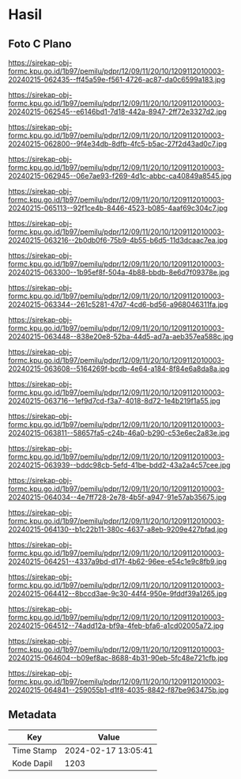 # Hasil

## Foto C Plano

https://sirekap-obj-formc.kpu.go.id/1b97/pemilu/pdpr/12/09/11/20/10/1209112010003-20240215-062435--ff45a59e-f561-4726-ac87-da0c6599a183.jpg

https://sirekap-obj-formc.kpu.go.id/1b97/pemilu/pdpr/12/09/11/20/10/1209112010003-20240215-062545--e6146bd1-7d18-442a-8947-2ff72e3327d2.jpg

https://sirekap-obj-formc.kpu.go.id/1b97/pemilu/pdpr/12/09/11/20/10/1209112010003-20240215-062800--9f4e34db-8dfb-4fc5-b5ac-27f2d43ad0c7.jpg

https://sirekap-obj-formc.kpu.go.id/1b97/pemilu/pdpr/12/09/11/20/10/1209112010003-20240215-062945--06e7ae93-f269-4d1c-abbc-ca40849a8545.jpg

https://sirekap-obj-formc.kpu.go.id/1b97/pemilu/pdpr/12/09/11/20/10/1209112010003-20240215-065113--92f1ce4b-8446-4523-b085-4aaf69c304c7.jpg

https://sirekap-obj-formc.kpu.go.id/1b97/pemilu/pdpr/12/09/11/20/10/1209112010003-20240215-063216--2b0db0f6-75b9-4b55-b6d5-11d3dcaac7ea.jpg

https://sirekap-obj-formc.kpu.go.id/1b97/pemilu/pdpr/12/09/11/20/10/1209112010003-20240215-063300--1b95ef8f-504a-4b88-bbdb-8e6d7f09378e.jpg

https://sirekap-obj-formc.kpu.go.id/1b97/pemilu/pdpr/12/09/11/20/10/1209112010003-20240215-063344--261c5281-47d7-4cd6-bd56-a968046311fa.jpg

https://sirekap-obj-formc.kpu.go.id/1b97/pemilu/pdpr/12/09/11/20/10/1209112010003-20240215-063448--838e20e8-52ba-44d5-ad7a-aeb357ea588c.jpg

https://sirekap-obj-formc.kpu.go.id/1b97/pemilu/pdpr/12/09/11/20/10/1209112010003-20240215-063608--5164269f-bcdb-4e64-a184-8f84e6a8da8a.jpg

https://sirekap-obj-formc.kpu.go.id/1b97/pemilu/pdpr/12/09/11/20/10/1209112010003-20240215-063716--1ef9d7cd-f3a7-4018-8d72-1e4b219f1a55.jpg

https://sirekap-obj-formc.kpu.go.id/1b97/pemilu/pdpr/12/09/11/20/10/1209112010003-20240215-063811--58657fa5-c24b-46a0-b290-c53e6ec2a83e.jpg

https://sirekap-obj-formc.kpu.go.id/1b97/pemilu/pdpr/12/09/11/20/10/1209112010003-20240215-063939--bddc98cb-5efd-41be-bdd2-43a2a4c57cee.jpg

https://sirekap-obj-formc.kpu.go.id/1b97/pemilu/pdpr/12/09/11/20/10/1209112010003-20240215-064034--4e7ff728-2e78-4b5f-a947-91e57ab35675.jpg

https://sirekap-obj-formc.kpu.go.id/1b97/pemilu/pdpr/12/09/11/20/10/1209112010003-20240215-064130--b1c22b11-380c-4637-a8eb-9209e427bfad.jpg

https://sirekap-obj-formc.kpu.go.id/1b97/pemilu/pdpr/12/09/11/20/10/1209112010003-20240215-064251--4337a9bd-d17f-4b62-96ee-e54c1e9c8fb9.jpg

https://sirekap-obj-formc.kpu.go.id/1b97/pemilu/pdpr/12/09/11/20/10/1209112010003-20240215-064412--8bccd3ae-9c30-44f4-950e-9fddf39a1265.jpg

https://sirekap-obj-formc.kpu.go.id/1b97/pemilu/pdpr/12/09/11/20/10/1209112010003-20240215-064512--74add12a-bf9a-4feb-bfa6-a1cd02005a72.jpg

https://sirekap-obj-formc.kpu.go.id/1b97/pemilu/pdpr/12/09/11/20/10/1209112010003-20240215-064604--b09ef8ac-8688-4b31-90eb-5fc48e721cfb.jpg

https://sirekap-obj-formc.kpu.go.id/1b97/pemilu/pdpr/12/09/11/20/10/1209112010003-20240215-064841--259055b1-d1f8-4035-8842-f87be963475b.jpg


## Metadata

| Key        | Value               |
| ---------- | ------------------- |
| Time Stamp | 2024-02-17 13:05:41 |
| Kode Dapil | 1203                |



